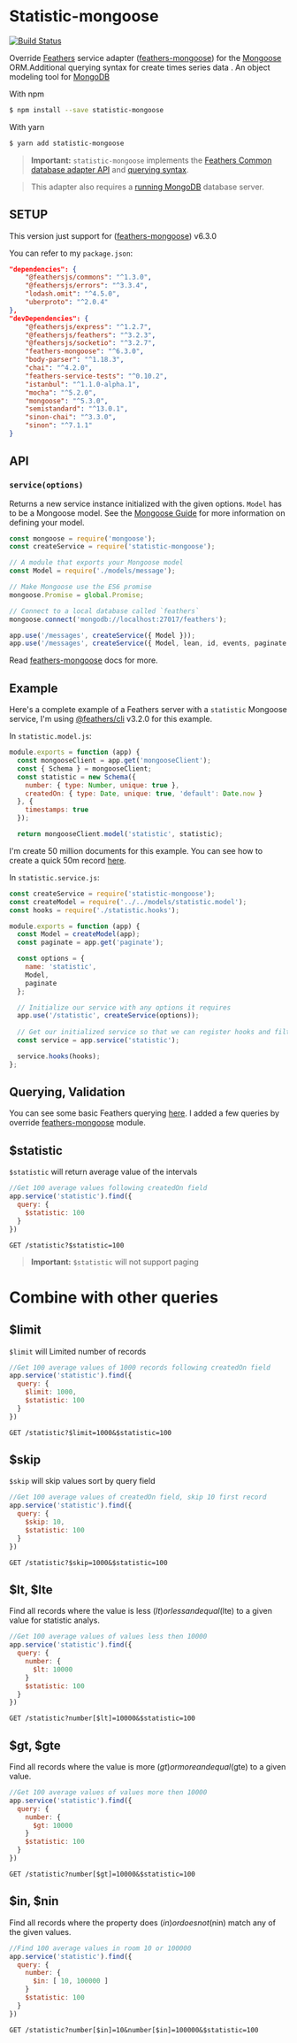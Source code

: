 # Statistic-mongoose

[![Build Status](https://travis-ci.org/feathersjs-ecosystem/feathers-mongoose.png?branch=master)](https://travis-ci.org/feathersjs-ecosystem/feathers-mongoose)

Override [Feathers](https://feathersjs.com) service adapter ([feathers-mongoose](https://github.com/feathersjs-ecosystem/feathers-mongoose)) for the [Mongoose](http://mongoosejs.com/) ORM.Additional querying syntax for create times series data . An object modeling tool for [MongoDB](https://www.mongodb.org/)

With npm
```bash
$ npm install --save statistic-mongoose
```

With yarn
```bash
$ yarn add statistic-mongoose
```

> __Important:__ `statistic-mongoose` implements the [Feathers Common database adapter API](https://docs.feathersjs.com/api/databases/common.html) and [querying syntax](https://docs.feathersjs.com/api/databases/querying.html).

> This adapter also requires a [running MongoDB](https://docs.mongodb.com/getting-started/shell/#) database server.


## SETUP

This version just support for ([feathers-mongoose](https://github.com/feathersjs-ecosystem/feathers-mongoose)) v6.3.0

You can refer to my `package.json`:

```json
"dependencies": {
    "@feathersjs/commons": "^1.3.0",
    "@feathersjs/errors": "^3.3.4",
    "lodash.omit": "^4.5.0",
    "uberproto": "^2.0.4"
},
"devDependencies": {
    "@feathersjs/express": "^1.2.7",
    "@feathersjs/feathers": "^3.2.3",
    "@feathersjs/socketio": "^3.2.7",
    "feathers-mongoose": "^6.3.0",
    "body-parser": "^1.18.3",
    "chai": "^4.2.0",
    "feathers-service-tests": "^0.10.2",
    "istanbul": "^1.1.0-alpha.1",
    "mocha": "^5.2.0",
    "mongoose": "^5.3.0",
    "semistandard": "^13.0.1",
    "sinon-chai": "^3.3.0",
    "sinon": "^7.1.1"
}
```

## API

### `service(options)`

Returns a new service instance initialized with the given options. `Model` has to be a Mongoose model. See the [Mongoose Guide](http://mongoosejs.com/docs/guide.html) for more information on defining your model.

```js
const mongoose = require('mongoose');
const createService = require('statistic-mongoose');

// A module that exports your Mongoose model
const Model = require('./models/message');

// Make Mongoose use the ES6 promise
mongoose.Promise = global.Promise;

// Connect to a local database called `feathers`
mongoose.connect('mongodb://localhost:27017/feathers');

app.use('/messages', createService({ Model }));
app.use('/messages', createService({ Model, lean, id, events, paginate }));
```

Read [feathers-mongoose](https://github.com/feathersjs-ecosystem/feathers-mongoose) docs for more. 

## Example

Here's a complete example of a Feathers server with a `statistic` Mongoose service, I'm using [@feathers/cli](https://github.com/feathersjs/cli) v3.2.0 for this example. 

In `statistic.model.js`: 

```js
module.exports = function (app) {
  const mongooseClient = app.get('mongooseClient');
  const { Schema } = mongooseClient;
  const statistic = new Schema({
    number: { type: Number, unique: true },
    createdOn: { type: Date, unique: true, 'default': Date.now }
  }, {
    timestamps: true
  });

  return mongooseClient.model('statistic', statistic);
```

I'm create 50 million documents for this example. You can see how to create a quick 50m record [here](https://vladmihalcea.com/mongodb-time-series-introducing-the-aggregation-framework/).

In `statistic.service.js`:

```js
const createService = require('statistic-mongoose');
const createModel = require('../../models/statistic.model');
const hooks = require('./statistic.hooks');

module.exports = function (app) {
  const Model = createModel(app);
  const paginate = app.get('paginate');

  const options = {
    name: 'statistic',
    Model,
    paginate
  };

  // Initialize our service with any options it requires
  app.use('/statistic', createService(options));
 
  // Get our initialized service so that we can register hooks and filters
  const service = app.service('statistic');

  service.hooks(hooks);
};
```

## Querying, Validation

You can see some basic Feathers querying [here](https://docs.feathersjs.com/api/databases/querying.html#equality). I added a few queries by override [feathers-mongoose](https://github.com/feathersjs-ecosystem/feathers-mongoose) module. 

## $statistic 

`$statistic` will return average value of the intervals

```js
//Get 100 average values following createdOn field
app.service('statistic').find({
  query: {
    $statistic: 100
  }
})
```

`GET /statistic?$statistic=100`

> **Important:** `$statistic` will not support paging 

# Combine with other queries

## $limit 

`$limit` will Limited number of records 

```js
//Get 100 average values of 1000 records following createdOn field
app.service('statistic').find({
  query: {
    $limit: 1000,
    $statistic: 100
  }
})
```

`GET /statistic?$limit=1000&$statistic=100`

## $skip 

`$skip` will skip values sort by query field 

```js
//Get 100 average values of createdOn field, skip 10 first record
app.service('statistic').find({
  query: {
    $skip: 10,
    $statistic: 100
  }
})
```

`GET /statistic?$skip=1000&$statistic=100`

## $lt, $lte

Find all records where the value is less ($lt) or less and equal ($lte) to a given value for statistic analys.

```js
//Get 100 average values of values less then 10000
app.service('statistic').find({
  query: {
    number: {
      $lt: 10000
    }
    $statistic: 100
  }
})
```

`GET /statistic?number[$lt]=10000&$statistic=100`

## $gt, $gte

Find all records where the value is more ($gt) or more and equal ($gte) to a given value.

```js
//Get 100 average values of values more then 10000
app.service('statistic').find({
  query: {
    number: {
      $gt: 10000
    }
    $statistic: 100
  }
})
```

`GET /statistic?number[$gt]=10000&$statistic=100`

## $in, $nin

Find all records where the property does ($in) or does not ($nin) match any of the given values.

```js
//Find 100 average values in room 10 or 100000
app.service('statistic').find({
  query: {
    number: {
      $in: [ 10, 100000 ]
    }
    $statistic: 100
  }
})
```

`GET /statistic?number[$in]=10&number[$in]=100000&$statistic=100`








